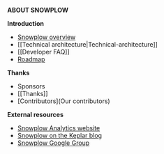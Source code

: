 **ABOUT SNOWPLOW** 

**Introduction**  
- [Snowplow overview](Snowplow-overview)  
- [[Technical architecture|Technical-architecture]]  
- [[Developer FAQ]]  
- [Roadmap](Product-roadmap)  

**Thanks**
- Sponsors  
- [[Thanks]]
- [Contributors](Our contributors)  

**External resources**  
- [Snowplow Analytics website](http://snowplowanalytics.com)  
- [Snowplow on the Keplar blog](http://www.keplarllp.com/blog/category/snowplow)  
- [Snowplow Google Group](https://groups.google.com/forum/#!forum/snowplow-user)